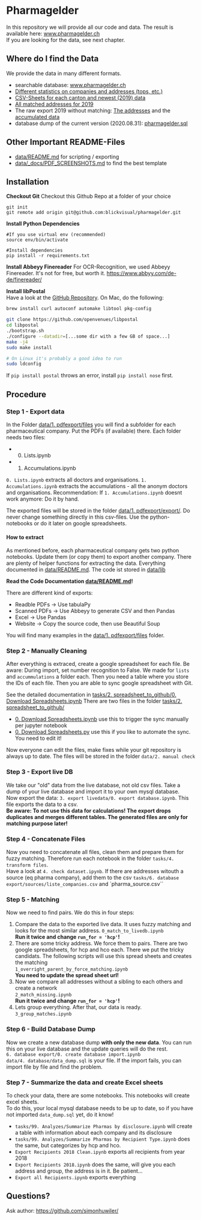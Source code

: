 # Pharmagelder
In this repository we will provide all our code and data. The result is available here: www.pharmagelder.ch  
If you are looking for the data, see next chapter.

## Where do I find the Data
We provide the data in many different formats.
* searchable database: www.pharmagelder.ch
* [Different statistics on companies and addresses (tops, etc.)](data/99.%20analyzes/excel)
* [CSV-Sheets for each canton and newest (2019) data](data/99.%20analyzes/canton2019)
* [All matched addresses for 2019](data/99.%20analyzes/csv)
* The raw export 2019 without matching: [The addresses](data/3.%20transformation/3_list_expanded.csv) and the [accumulated data](data/3.%20transformation/2_accumulations_cleaned.csv)
* database dump of the current version (2020.08.31): [pharmagelder.sql](data/5.%20livedump/pharmagelder.sql)


## Other Important README-Files
* [data/README.md](data/README.md) for scripting / exporting
* [data/_docs/PDF_SCREENSHOTS.md](data/_docs/PDF_SCREENSHOTS.md) to find the best template
## Installation
**Checkout Git**
Checkout this Github Repo at a folder of your choice
```
git init
git remote add origin git@github.com:blickvisual/pharmagelder.git
````

**Install Python Dependencies**
```
#If you use virtual env (recommended)
source env/bin/activate

#Install dependencies
pip install -r requirements.txt
```
**Install Abbeyy Finereader**
For OCR-Recognition, we used Abbeyy Finereader. It's not for free, but worth it.
https://www.abbyy.com/de-de/finereader/

**Install libPostal**  
Have a look at the [GitHub Repository](https://github.com/openvenues/libpostal/). On Mac, do the following:
```bash
brew install curl autoconf automake libtool pkg-config

git clone https://github.com/openvenues/libpostal
cd libpostal
./bootstrap.sh
./configure --datadir=[...some dir with a few GB of space...]
make -j4
sudo make install

# On Linux it's probably a good idea to run
sudo ldconfig
```

If `pip install postal` throws an error, install `pip install nose` first.

## Procedure
### Step 1 - Export data
In the Folder [data/1. pdfexport/files](data/1.%20pdfexport/files/) you will find a subfolder for each pharmaceutical company. Put the PDFs (if available) there. Each folder needs two files:
* 0. Lists.ipynb
* 1. Accumulations.ipynb

`0. Lists.ipynb` extracts all doctors and organisations. `1. Accumulations.ipynb` extracts the accumulations - all the anonym doctors and organisations. Recommendation: If `1. Accumulations.ipynb` doesnt work anymore: Do it by hand.

The exported files will be stored in the folder [data/1. pdfexport/export/](data/1.%20pdfexport/export/). Do never change something directly in this csv-files. Use the python-notebooks or do it later on google spreadsheets.

#### How to extract
As mentioned before, each pharmaceutical company gets two python notebooks. Update them (or copy them) to export another company. There are plenty of helper functions for extracting the data.
Everything documented in [data/README.md](data/README.md). The code ist stored in [data/lib](data/lib)

**Read the Code Documentation [data/README.md](data/README.md)!**

There are different kind of exports:
* Readble PDFs -> Use tabulaPy
* Scanned PDFs -> Use Abbeyy to generate CSV and then Pandas
* Excel -> Use Pandas
* Website -> Copy the source code, then use Beautiful Soup

You will find many examples in the [data/1. pdfexport/files](data/1.%20pdfexport/files/) folder.

### Step 2 - Manually Cleaning
After everything is extraced, create a google spreadsheet for each file. Be aware: During import, set number recognition to False. We made for `lists` and `accummulations` a folder each.
Then you need a table where you store the IDs of each file. Then you are able to sync google spreadsheet with Git.

See the detailed documentation in [tasks/2. spreadsheet_to_github/0. Download Spreadsheets.ipynb](tasks/2.%20spreadsheet_to_github/0.%20Download%20Spreadsheets.ipynb)
There are two files in the folder [tasks/2. spreadsheet_to_github/](tasks/2.%20spreadsheet_to_github/)
* [0. Download Spreadsheets.ipynb](tasks/2.%20spreadsheet_to_github/0.%20Download%20Spreadsheets.ipynb) use this to trigger the sync manually per jupyter notebook
* [0. Download Spreadsheets.py](tasks/2.%20spreadsheet_to_github/0.%20Download%20Spreadsheets.py) use this if you like to automate the sync. You need to edit it!

Now everyone can edit the files, make fixes while your git repository is always up to date. The files will be stored in the folder `data/2. manual check`

### Step 3 - Export live DB
We take our "old" data from the live database, not old csv files. Take a dump of your live database and import it to your own mysql database.  
Now export the data: `3. export livedata/0. export database.ipynb`. This file exports the data to a csv.  
**Be aware: To not use this data for calculations! The export drops duplicates and merges different tables. The generated files are only for matching purpose later!**

### Step 4 - Concatenate Files
Now you need to concatenate all files, clean them and prepare them for fuzzy matching. Therefore run each notebook in the folder `tasks/4. transform files`.  
Have a look at `4. check dataset.ipynb`. If there are addresses witouth a source (eq pharma company), add them to the csv `tasks/6. database export/sources/liste_companies.csv` and `pharma_source.csv``

### Step 5 - Matching
Now we need to find pairs. We do this in four steps:

1. Compare the data to the exported live data. It uses fuzzy matching and looks for the most similar address.
`0_match_to_livedb.ipynb`  
**Run it twice and change `run_for = 'hcp'`!**
2. There are some tricky address. We force them to pairs. There are two google spreadsheets, for hcp and hco each. There we put the tricky candidats. The following scripts will use this spread sheets and creates the matching  
`1_overright_parent_by_force_matching.ipynb`  
**You need to update the spread sheet url!**
3. Now we compare all addresses without a sibling to each others and create a network  
`2_match_missing.ipynb`  
**Run it twice and change `run_for = 'hcp'`!**
4. Lets group everything. After that, our data is ready.  
`3_group_matches.ipynb`

### Step 6 - Build Database Dump
Now we create a new database dump **with only the new data**. You can run this on your live database and the update queries will do the rest.  
`6. database export/0. create database import.ipynb`  
`data/4. database/data_dump.sql` is your file. If the import fails, you can import file by file and find the problem.

### Step 7 - Summarize the data and create Excel sheets
To check your data, there are some notebooks. This notebooks will create excel sheets.  
To do this, your local mysql database needs to be up to date, so if you have not imported `data_dump.sql` yet, do it know!  
* `tasks/99. Analyzes/Summarize Pharmas by disclosure.ipynb` will create a table with information about each company and its disclosure
* `tasks/99. Analyzes/Summarize Pharmas by Recipient Type.ipynb` does the same, but categorizes by hcp and hco.
* `Export Recipients 2018 Clean.ipynb` exports all recipients from year 2018
* `Export Recipients 2018.ipynb` does the same, will give you each address and group, the address is in it. Be patient...
* `Export all Recipients.ipynb` exports everything

## Questions?
Ask author: https://github.com/simonhuwiler/